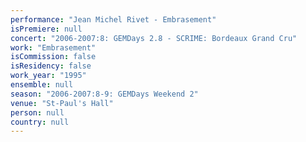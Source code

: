```yaml
---
performance: "Jean Michel Rivet - Embrasement"
isPremiere: null
concert: "2006-2007:8: GEMDays 2.8 - SCRIME: Bordeaux Grand Cru"
work: "Embrasement"
isCommission: false
isResidency: false
work_year: "1995"
ensemble: null
season: "2006-2007:8-9: GEMDays Weekend 2"
venue: "St-Paul's Hall"
person: null
country: null
---
```


